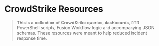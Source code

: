 # CrowdStrike Resources

<blockquote> This is a collection of CrowdStrike queries, dashboards, RTR PowerShell scripts, Fusion Workflow logic and accompanying JSON schemas. These resources were meant to help reduced incident response time. </blockquote>
